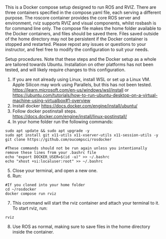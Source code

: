 ﻿This is a Docker compose setup designed to run ROS and RVIZ. There are three containers specified in the compose.yaml file, each serving a different purpose.
The roscore container provides the core ROS server and environment, rviz supports RVIZ and visual components, whilst rosbash is for command line only.
The compose file makes the home folder available to the Docker containers, and files should be saved there. Files saved outside of the home directory may not be persistent if the Docker container is stopped and restarted.
Please repost any issues or questions to your instructor, and feel free to modify the configuration to suit your needs.

Setup procedures. Note that these steps and the Docker setup as a whole are tailored towards Ubuntu. Installation on other platforms has not been tested, and will likely require changes to this configuration.

1. If you are not already using Linux, install WSL or set up a Linux VM. Apple Silicon may work using Parallels, but this has not been tested. https://learn.microsoft.com/en-us/windows/wsl/install or https://ubuntu.com/tutorials/how-to-run-ubuntu-desktop-on-a-virtual-machine-using-virtualbox#1-overview
2. Install docker https://docs.docker.com/engine/install/ubuntu/
3. Follow docker postinstall steps. https://docs.docker.com/engine/install/linux-postinstall/
4. In your home folder run the following commands:

```
sudo apt update && sudo apt upgrade -y
sudo apt install git x11-utils x11-xserver-utils x11-session-utils -y
git clone https://github.com/oucompsci/rosdocker

#These commands should not be run again unless you intentionally remove these lines from your .bashrc file
echo "export DOCKER_USER=$(id -u)" >> ~/.bashrc
echo "xhost +si:localuser:root" >> ~/.bashrc
```
5. Close your terminal, and open a new one.
6. Run:
```
#If you cloned into your home folder
cd ~/rosdocker
docker compose run rviz
```
7. This command will start the rviz container and attach your terminal to it. To start rviz, run:
```
rviz
```
8. Use ROS as normal, making sure to save files in the home directory inside the container.
